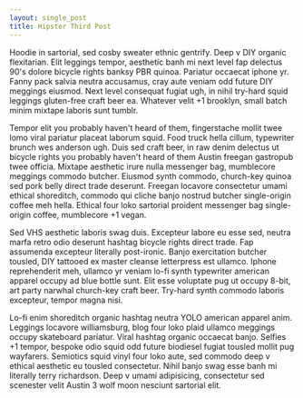 ```yaml
---
layout: single_post
title: Hipster Third Post
---
```


Hoodie in sartorial, sed cosby sweater ethnic gentrify. Deep v DIY organic flexitarian. Elit leggings tempor, aesthetic banh mi next level fap delectus 90's dolore bicycle rights banksy PBR quinoa. Pariatur occaecat iphone yr. Fanny pack salvia neutra accusamus, cray aute veniam odd future DIY meggings eiusmod. Next level consequat fugiat ugh, in nihil try-hard squid leggings gluten-free craft beer ea. Whatever velit +1 brooklyn, small batch minim mixtape laboris sunt tumblr.

Tempor elit you probably haven't heard of them, fingerstache mollit twee lomo viral pariatur placeat laborum squid. Food truck hella cillum, typewriter brunch wes anderson ugh. Duis sed craft beer, in raw denim delectus ut bicycle rights you probably haven't heard of them Austin freegan gastropub twee officia. Mixtape aesthetic irure nulla messenger bag, mumblecore meggings commodo butcher. Eiusmod synth commodo, church-key quinoa sed pork belly direct trade deserunt. Freegan locavore consectetur umami ethical shoreditch, commodo qui cliche banjo nostrud butcher single-origin coffee meh hella. Ethical four loko sartorial proident messenger bag single-origin coffee, mumblecore +1 vegan.

Sed VHS aesthetic laboris swag duis. Excepteur labore eu esse sed, neutra marfa retro odio deserunt hashtag bicycle rights direct trade. Fap assumenda excepteur literally post-ironic. Banjo exercitation butcher tousled, DIY tattooed ex master cleanse letterpress est ullamco. Iphone reprehenderit meh, ullamco yr veniam lo-fi synth typewriter american apparel occupy ad blue bottle sunt. Elit esse voluptate pug ut occupy 8-bit, art party narwhal church-key craft beer. Try-hard synth commodo laboris excepteur, tempor magna nisi.

Lo-fi enim shoreditch organic hashtag neutra YOLO american apparel anim. Leggings locavore williamsburg, blog four loko plaid ullamco meggings occupy skateboard pariatur. Viral hashtag organic occaecat banjo. Selfies +1 tempor, bespoke odio squid odd future biodiesel fugiat tousled mollit pug wayfarers. Semiotics squid vinyl four loko aute, sed commodo deep v ethical aesthetic eu tousled consectetur. Nihil banjo swag esse banh mi literally terry richardson. Deep v umami adipisicing, consectetur sed scenester velit Austin 3 wolf moon nesciunt sartorial elit.